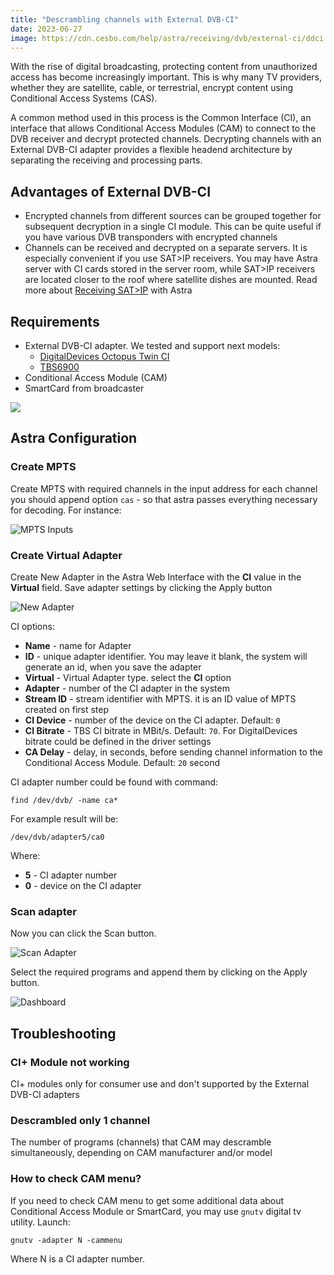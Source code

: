 ```yaml
---
title: "Descrambling channels with External DVB-CI"
date: 2023-06-27
image: https://cdn.cesbo.com/help/astra/receiving/dvb/external-ci/ddci.jpg
---
```


With the rise of digital broadcasting, protecting content from unauthorized access has become increasingly important. This is why many TV providers, whether they are satellite, cable, or terrestrial, encrypt content using Conditional Access Systems (CAS).

A common method used in this process is the Common Interface (CI), an interface that allows Conditional Access Modules (CAM) to connect to the DVB receiver and decrypt protected channels. Decrypting channels with an External DVB-CI adapter provides a flexible headend architecture by separating the receiving and processing parts.

## Advantages of External DVB-CI

- Encrypted channels from different sources can be grouped together for subsequent decryption in a single CI module. This can be quite useful if you have various DVB transponders with encrypted channels
- Channels can be received and decrypted on a separate servers. It is especially convenient if you use SAT>IP receivers. You may have Astra server with CI cards stored in the server room, while SAT>IP receivers are located closer to the roof where satellite dishes are mounted. Read more about [Receiving SAT>IP](./satip-client) with Astra

## Requirements

- External DVB-CI adapter. We tested and support next models:
    - [DigitalDevices Octopus Twin CI](https://www.digital-devices.eu/shop/en/accessoires/bridge/266/digital-devices-octopus-twin-ci-double-ci-slot-with-2-expansionports)
    - [TBS6900](https://www.tbsdtv.com/products/tbs6900-dvb-dual-pci-e-card.html)
- Conditional Access Module (CAM)
- SmartCard from broadcaster

![](https://cdn.cesbo.com/help/astra/receiving/dvb/external-ci/ddci.jpg)

## Astra Configuration

### Create MPTS

Create MPTS with required channels in the input address for each channel you should append option `cas` - so that astra passes everything necessary for decoding. For instance:

![MPTS Inputs](https://cdn.cesbo.com/help/astra/receiving/dvb/external-ci/mpts.png)

### Create Virtual Adapter

Create New Adapter in the Astra Web Interface with the **CI** value in the **Virtual** field. Save adapter settings by clicking the Apply button

![New Adapter](https://cdn.cesbo.com/help/astra/receiving/dvb/external-ci/new-adapter.png)

CI options:

- **Name** - name for Adapter
- **ID** - unique adapter identifier. You may leave it blank, the system will generate an id, when you save the adapter
- **Virtual** - Virtual Adapter type. select the **CI** option
- **Adapter** - number of the CI adapter in the system
- **Stream ID** - stream identifier with MPTS. it is an ID value of MPTS created on first step
- **CI Device** - number of the device on the CI adapter. Default: `0`
- **CI Bitrate** - TBS CI bitrate in MBit/s. Default: `70`. For DigitalDevices bitrate could be defined in the driver settings
- **CA Delay** - delay, in seconds, before sending channel information to the Conditional Access Module. Default: `20` second

CI adapter number could be found with command:

```
find /dev/dvb/ -name ca*
```

For example result will be:

```
/dev/dvb/adapter5/ca0
```

Where:

- **5** - CI adapter number
- **0** - device on the CI adapter

### Scan adapter

Now you can click the Scan button.

![Scan Adapter](https://cdn.cesbo.com/help/astra/receiving/dvb/external-ci/scan.png)

Select the required programs and append them by clicking on the Apply button.

![Dashboard](https://cdn.cesbo.com/help/astra/receiving/dvb/external-ci/dashboard.png)

## Troubleshooting

### CI+ Module not working

CI+ modules only for consumer use and don't supported by the External DVB-CI adapters

### Descrambled only 1 channel

The number of programs (channels) that CAM may descramble simultaneously, depending on CAM manufacturer and/or model

### How to check CAM menu?

If you need to check CAM menu to get some additional data about Conditional Access Module or SmartCard, you may use `gnutv` digital tv utility. Launch:

```
gnutv -adapter N -cammenu
```

Where N is a CI adapter number.
